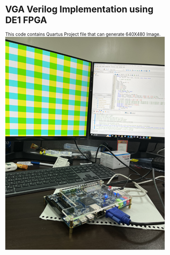 # VGA Verilog Implementation using DE1 FPGA

This code contains Quartus Project file that can generate 640X480 Image.
![alt text](https://github.com/kylekim00/DE1_VGA_verilog_implementation/blob/main/image1.jpg?raw=true)

